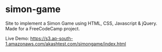 # simon-game
Site to implement a Simon Game using HTML, CSS, Javascript &amp; jQuery.
Made for a FreeCodeCamp project.

Live Demo: https://s3.ap-south-1.amazonaws.com/akashtest.com/simongame/index.html
